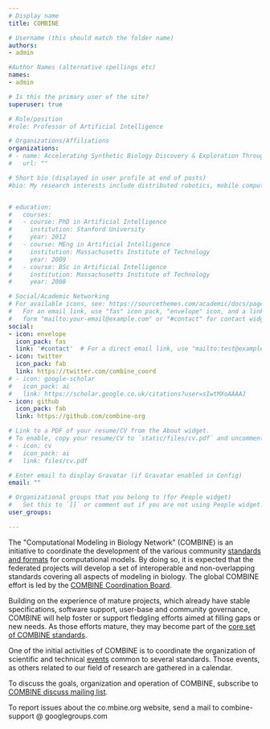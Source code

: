 ```yaml
---
# Display name
title: COMBINE

# Username (this should match the folder name)
authors:
- admin

#Author Names (alternative spellings etc)
names:
- admin

# Is this the primary user of the site?
superuser: true

# Role/position
#role: Professor of Artificial Intelligence

# Organizations/Affiliations
organizations:
# - name: Accelerating Synthetic Biology Discovery & Exploration Through Knowledge Integration
#   url: ""

# Short bio (displayed in user profile at end of posts)
#bio: My research interests include distributed robotics, mobile computing and programmable matter.


# education:
#   courses:
#   - course: PhD in Artificial Intelligence
#     institution: Stanford University
#     year: 2012
#   - course: MEng in Artificial Intelligence
#     institution: Massachusetts Institute of Technology
#     year: 2009
#   - course: BSc in Artificial Intelligence
#     institution: Massachusetts Institute of Technology
#     year: 2008

# Social/Academic Networking
# For available icons, see: https://sourcethemes.com/academic/docs/page-builder/#icons
#   For an email link, use "fas" icon pack, "envelope" icon, and a link in the
#   form "mailto:your-email@example.com" or "#contact" for contact widget.
social:
- icon: envelope
  icon_pack: fas
  link: '#contact'  # For a direct email link, use "mailto:test@example.org".
- icon: twitter
  icon_pack: fab
  link: https://twitter.com/combine_coord
# - icon: google-scholar
#   icon_pack: ai
#   link: https://scholar.google.co.uk/citations?user=sIwtMXoAAAAJ
- icon: github
  icon_pack: fab
  link: https://github.com/combine-org

# Link to a PDF of your resume/CV from the About widget.
# To enable, copy your resume/CV to `static/files/cv.pdf` and uncomment the lines below.
# - icon: cv
#   icon_pack: ai
#   link: files/cv.pdf

# Enter email to display Gravatar (if Gravatar enabled in Config)
email: ""

# Organizational groups that you belong to (for People widget)
#   Set this to `[]` or comment out if you are not using People widget.
user_groups:

---
```


The "Computational Modeling in Biology Network" (COMBINE) is an initiative to coordinate the development of the various community <a href="/standards">standards and formats</a> for computational models. By doing so, it is expected that the federated projects will develop a set of interoperable and non-overlapping standards covering all aspects of modeling in biology. The global COMBINE effort is led by the <a href="/standards">COMBINE Coordination Board</a>.

Building on the experience of mature projects, which already have stable specifications, software support, user-base and community governance, COMBINE will help foster or support fledgling efforts aimed at filling gaps or new needs. As those efforts mature, they may become part of the <a href="/standards">core set of COMBINE standards</a>.

One of the initial activities of COMBINE is to coordinate the organization of scientific and technical <a href="/events">events</a> common to several standards. Those events, as others related to our field of research are gathered in a calendar.


To discuss the goals, organization and operation of COMBINE, subscribe to <a href="https://groups.google.com/d/forum/combine-discuss">COMBINE discuss mailing list</a>.

To report issues about the co.mbine.org website, send a mail to combine-support @ googlegroups.com